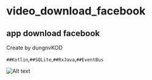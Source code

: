 # video_download_facebook
## app download facebook
Create by dungnvKOD

`##Kotlin`,`##SQLite`,`##RxJava`,`##EventBus`

![Alt text](https://github.com/dungnvKOD/video_download_facebook/blob/master/image/sl.png)
